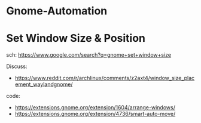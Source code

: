 # Gnome-Automation
# Set Window Size & Position
sch: https://www.google.com/search?q=gnome+set+window+size

Discuss:
- https://www.reddit.com/r/archlinux/comments/z2axt4/window_size_placement_waylandgnome/

code:
- https://extensions.gnome.org/extension/1604/arrange-windows/
- https://extensions.gnome.org/extension/4736/smart-auto-move/
